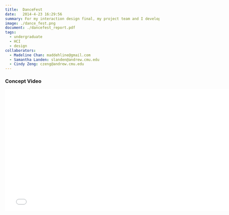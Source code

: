 ```yaml
---
title:  DanceFest
date:   2014-4-23 16:29:56
summary: For my interaction design final, my project team and I developed a ubiquitous computing system that improves EDM concerts. The system, dubbed DanceFest, captures dance moves of individuals at concerts and exhibits them to the crowd. 
image: ./dance_fest.png
document: ./dancefest_report.pdf
tags:
  - undergraduate
  - HCI
  - design
collaborators:
  - Madeline Chan: maddehline@gmail.com
  - Samantha Landen: slanden@andrew.cmu.edu
  - Cindy Zeng: czeng@andrew.cmu.edu
---
```


<a name="video"></a>
<h3 data-magellan-destination="video">Concept Video</h3>

<iframe width="760" height="400" src="//www.youtube.com/embed/bhv2wQB0Eoc" frameborder="0" allowfullscreen style="display: block; margin-left: auto; margin-right: auto;"></iframe>
<br/>
<br/>